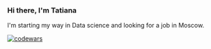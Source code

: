 ### Hi there, I'm Tatiana

I'm starting my way in Data science and looking for a job in Moscow.  

[![codewars](https://www.codewars.com/users/EvilBird/badges/small)](https://www.codewars.com/users/EvilBird)

